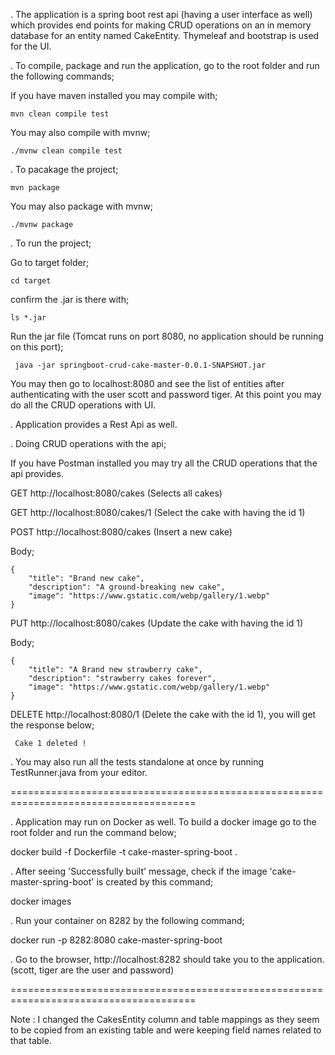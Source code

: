 . The application is a spring boot rest api (having a user interface as well) which provides end points 
for making CRUD operations on an in memory database for an entity named CakeEntity. Thymeleaf and bootstrap
is used for the UI.

. To compile, package and run the application, go to the root folder and run the following commands;

If you have maven installed you may compile with;

    mvn clean compile test
 
You may also compile with mvnw;

    ./mvnw clean compile test

. To pacakage the project;
    
    mvn package

You may also package with mvnw;

    ./mvnw package
    
. To run the project;   

   Go to target folder;
   
    cd target
    
   confirm the .jar is there with;
   
    ls *.jar
    
   Run the jar file (Tomcat runs on port 8080, no application should be running on this port);
   
     java -jar springboot-crud-cake-master-0.0.1-SNAPSHOT.jar
     
   You may then go to localhost:8080 and see the list of entities after authenticating with the user
   scott and password tiger. At this point you may do all the CRUD operations with UI.
   
  . Application provides a Rest Api as well.
    
  . Doing CRUD operations with the api;
  
  If you have Postman installed you may try all the CRUD operations that the api provides.
  
  GET http://localhost:8080/cakes (Selects all cakes)
  
  GET http://localhost:8080/cakes/1 (Select the cake  with having the id 1)
  
  POST http://localhost:8080/cakes (Insert a new cake)
  
  Body;
  
    { 
        "title": "Brand new cake",
        "description": "A ground-breaking new cake",
        "image": "https://www.gstatic.com/webp/gallery/1.webp"
    }
    
  
  PUT http://localhost:8080/cakes (Update the cake with having the id 1)
    
  Body;
  
    { 
        "title": "A Brand new strawberry cake",
        "description": "strawberry cakes forever",
        "image": "https://www.gstatic.com/webp/gallery/1.webp"
    }
  
  DELETE http://localhost:8080/1 (Delete the cake with the id 1), you will get the response below;
  
     Cake 1 deleted !


. You may also run all the tests standalone at once by running TestRunner.java from your editor.

======================================================================================

. Application may run on Docker as well. To build a docker image go to the root folder and run the 
command below;

docker build -f Dockerfile -t cake-master-spring-boot .


. After seeing 'Successfully built' message, check if the image 'cake-master-spring-boot' is created by 
this command;

docker images

. Run your container on 8282 by the following command;

docker run -p 8282:8080 cake-master-spring-boot

. Go to the browser, http://localhost:8282 should take you to the application. (scott, tiger are the 
user and password)

======================================================================================

Note : I changed the CakesEntity column and table mappings as they seem to be copied from
an existing table and were keeping field names related to that table.

